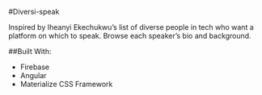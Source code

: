 #Diversi-speak

Inspired by Iheanyi Ekechukwu’s list of diverse people in tech who want a platform on which to speak. Browse each speaker’s bio  and background. 

##Built With:
- Firebase
- Angular
- Materialize CSS Framework